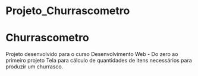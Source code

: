 # Projeto_Churrascometro

<h1>Churrascometro</h1>

Projeto desenvolvido para o curso <span>Desenvolvimento Web - Do zero ao primeiro projeto</span>
Tela para cálculo de quantidades de itens necessários para produzir um churrasco.
